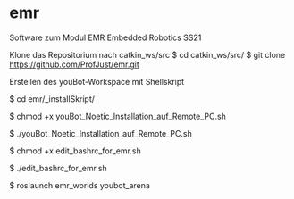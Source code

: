 # emr
Software zum Modul EMR Embedded Robotics SS21

Klone das Repositorium nach catkin_ws/src
$ cd catkin_ws/src/
$ git clone https://github.com/ProfJust/emr.git

Erstellen des youBot-Workspace mit Shellskript

$ cd emr/_installSkript/

$ chmod +x youBot_Noetic_Installation_auf_Remote_PC.sh

$ ./youBot_Noetic_Installation_auf_Remote_PC.sh

$ chmod +x edit_bashrc_for_emr.sh 

$ ./edit_bashrc_for_emr.sh 

$ roslaunch emr_worlds youbot_arena
